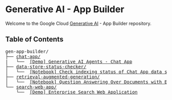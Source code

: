 # Generative AI - App Builder

Welcome to the Google Cloud [Generative AI](https://cloud.google.com/ai/generative-ai/) - App Builder repository.

## Table of Contents
<!-- markdownlint-disable MD033 -->
<pre>
gen-app-builder/
├── <a href="chat-app">chat-app/</a>
|   └──  <a href="chat-app">[Demo] Generative AI Agents - Chat App</a>
├── <a href="data-store-status-checker">data-store-status-checker/</a>
│   └──  <a href="data-store-status-checker/data_store_checker.ipynb">[Notebook] Check indexing status of Chat App data store</a>
├── <a href="retrieval-augmented-generation">retrieval-augmented-generation/</a>
│   └──  <a href="retrieval-augmented-generation/examples/question_answering.ipynb">[Notebook] Question Answering Over Documents with Enterprise Search and LangChain 🦜🔗</a>
└── <a href="search-web-app">search-web-app/</a>
    └──  <a href="search-web-app">[Demo] Enterprise Search Web Application</a>
</pre>
